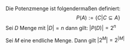 Die Potenzmenge ist folgendermaßen definiert: $$P(A) := \{C | C \subseteq A\}$$
Sei $D$ Menge mit $|D| = n$ dann gilt: $|P(D)| = 2^n$

Sei $M$ eine endliche Menge. Dann gilt $|2^M| = 2^{|M|}$
